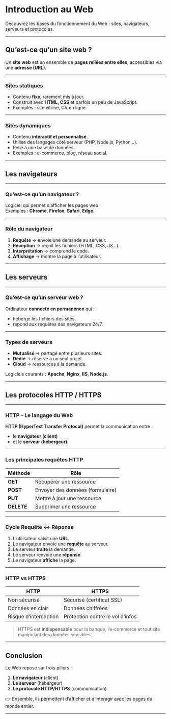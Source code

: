 # Introduction au Web

Découvrez les bases du fonctionnement du Web : sites, navigateurs, serveurs et protocoles.

---

## Qu’est-ce qu’un site web ?

Un **site web** est un ensemble de **pages reliées entre elles**, accessibles via une **adresse (URL)**.

---

### Sites statiques

- Contenu **fixe**, rarement mis à jour.
- Construit avec **HTML, CSS** et parfois un peu de JavaScript.
- Exemples : site vitrine, CV en ligne.

---

### Sites dynamiques

- Contenu **interactif et personnalisé**.
- Utilise des langages côté serveur (PHP, Node.js, Python…).
- Relié à une base de données.
- Exemples : e-commerce, blog, réseau social.

---

## Les navigateurs

---

### Qu’est-ce qu’un navigateur ?

Logiciel qui permet d’afficher les pages web.  
Exemples : **Chrome**, **Firefox**, **Safari**, **Edge**.

---

### Rôle du navigateur

1. **Requête** → envoie une demande au serveur.
2. **Réception** → reçoit les fichiers (HTML, CSS, JS…).
3. **Interprétation** → comprend le code.
4. **Affichage** → montre la page à l’utilisateur.

---

## Les serveurs

---

### Qu’est-ce qu’un serveur web ?

Ordinateur **connecté en permanence** qui :

- héberge les fichiers des sites,
- répond aux requêtes des navigateurs 24/7.

---

### Types de serveurs

- **Mutualisé** → partagé entre plusieurs sites.
- **Dédié** → réservé à un seul projet.
- **Cloud** → ressources à la demande.

Logiciels courants : **Apache**, **Nginx**, **IIS**, **Node.js**.

---

## Les protocoles HTTP / HTTPS

---

### HTTP – Le langage du Web

**HTTP (HyperText Transfer Protocol)** permet la communication entre :

- le **navigateur (client)**
- et le **serveur (hébergeur)**.

---

### Les principales requêtes HTTP

| Méthode    | Rôle                             |
| ---------- | -------------------------------- |
| **GET**    | Récupérer une ressource          |
| **POST**   | Envoyer des données (formulaire) |
| **PUT**    | Mettre à jour une ressource      |
| **DELETE** | Supprimer une ressource          |

---

### Cycle Requête ↔ Réponse

1. L’utilisateur saisit une **URL**.
2. Le navigateur envoie une **requête** au serveur.
3. Le serveur **traite** la demande.
4. Le serveur renvoie une **réponse**.
5. Le navigateur **affiche** la page.

---

### HTTP vs HTTPS

| HTTP                  | HTTPS                            |
| --------------------- | -------------------------------- |
| Non sécurisé          | Sécurisé (certificat SSL)        |
| Données en clair      | Données chiffrées                |
| Risque d’interception | Protection contre le vol d’infos |

> HTTPS est **indispensable** pour la banque, l’e-commerce et tout site manipulant des données sensibles.

---

## Conclusion

Le Web repose sur trois piliers :

1. **Le navigateur** (client)
2. **Le serveur** (hébergeur)
3. **Le protocole HTTP/HTTPS** (communication)

👉 Ensemble, ils permettent d’afficher et d’interagir avec les pages du monde entier.

---
